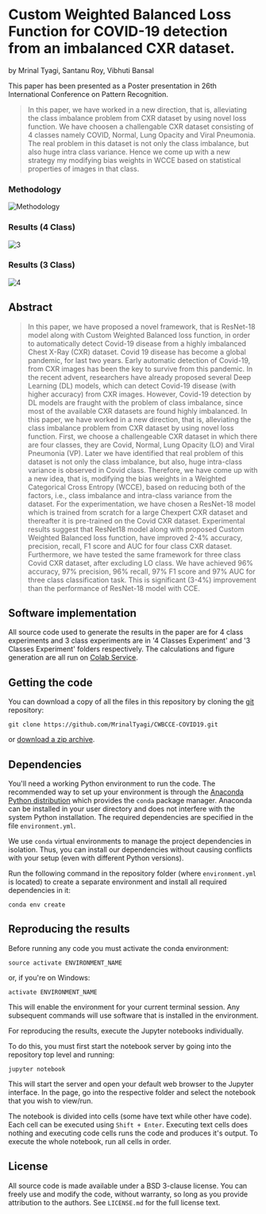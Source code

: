 # Custom Weighted Balanced Loss Function for COVID-19 detection from an imbalanced CXR dataset.

by
Mrinal Tyagi,
Santanu Roy,
Vibhuti Bansal


This paper has been presented as a Poster presentation in 26th International Conference on Pattern Recognition. 

> In this paper, we have worked in a new direction, that is, alleviating the class imbalance problem from CXR dataset by using novel loss function. 
> We have choosen a challengable CXR dataset consisting of 4 classes namely COVID, Normal, Lung Opacity and Viral Pneumonia. 
> The real problem in this dataset is not only the class imbalance, but also huge intra class variance. Hence we come up with a new strategy my modifying bias weights in WCCE based on statistical properties of images in that class. 

### Methodology
![Methodology](https://user-images.githubusercontent.com/21031150/194772944-a0816d47-ff16-4f9f-92be-68a861fd1f5a.PNG)

### Results (4 Class)
![3](https://user-images.githubusercontent.com/21031150/194773039-0c9bb1ae-7013-4cc2-838c-a48c8f5e2be8.PNG)

### Results (3 Class)
![4](https://user-images.githubusercontent.com/21031150/194773047-396cbac5-fd6a-4caf-a230-8d5a5761bf7d.PNG)

## Abstract

> In this paper, we have proposed a novel framework, that is ResNet-18 model along with Custom Weighted Balanced loss function, in order to automatically detect Covid-19 disease from a highly imbalanced Chest X-Ray (CXR) dataset. Covid 19 disease has become a global pandemic, for last two years. Early automatic detection of Covid-19, from CXR images has been the key to survive from this pandemic. In the recent advent, researchers have already proposed several Deep Learning (DL) models, which can detect Covid-19 disease (with higher accuracy) from CXR images. However, Covid-19 detection by DL models are fraught with the problem of class imbalance, since most of the available CXR datasets are found highly imbalanced. In this paper, we have worked in a new direction, that is, alleviating the class imbalance problem from CXR dataset by using novel loss function. First, we choose a challengeable CXR dataset in which there are four classes, they are Covid, Normal, Lung Opacity (LO) and Viral Pneumonia (VP). Later we have identified that real problem of this dataset is not only the class imbalance, but also, huge intra-class variance is observed in Covid class. Therefore, we have come up with a new idea, that is, modifying the bias weights in a Weighted Categorical Cross Entropy (WCCE), based on reducing both of the factors, i.e., class imbalance and intra-class variance from the dataset. For the experimentation, we have chosen a ResNet-18 model which is trained from scratch for a large Chexpert CXR dataset and thereafter it is pre-trained on the Covid CXR dataset. Experimental results suggest that ResNet18 model along with proposed Custom Weighted Balanced loss function, have improved 2-4% accuracy, precision, recall, F1 score and AUC for four class CXR dataset. Furthermore, we have tested the same framework for three class Covid CXR dataset, after excluding LO class. We have achieved 96% accuracy, 97% precision, 96% recall, 97% F1 score and 97% AUC for three class classification task. This is significant (3-4%) improvement than the performance of ResNet-18 model with CCE.


## Software implementation

All source code used to generate the results in the paper are for 4 class experiments and 3 class experiments are in '4 Classes Experiment' and '3 Classes Experiment' folders respectively.
The calculations and figure generation are all run on
[Colab Service](https://colab.research.google.com/notebooks/intro.ipynb).


## Getting the code

You can download a copy of all the files in this repository by cloning the
[git](https://github.com/MrinalTyagi/CWBCCE-COVID19) repository:

    git clone https://github.com/MrinalTyagi/CWBCCE-COVID19.git

or [download a zip archive](https://github.com/MrinalTyagi/CWBCCE-COVID19/archive/refs/heads/main.zip).


## Dependencies

You'll need a working Python environment to run the code.
The recommended way to set up your environment is through the
[Anaconda Python distribution](https://www.anaconda.com/download/) which
provides the `conda` package manager.
Anaconda can be installed in your user directory and does not interfere with
the system Python installation.
The required dependencies are specified in the file `environment.yml`.

We use `conda` virtual environments to manage the project dependencies in
isolation.
Thus, you can install our dependencies without causing conflicts with your
setup (even with different Python versions).

Run the following command in the repository folder (where `environment.yml`
is located) to create a separate environment and install all required
dependencies in it:

    conda env create


## Reproducing the results

Before running any code you must activate the conda environment:

    source activate ENVIRONMENT_NAME

or, if you're on Windows:

    activate ENVIRONMENT_NAME

This will enable the environment for your current terminal session.
Any subsequent commands will use software that is installed in the environment.

For reproducing the results, execute the Jupyter notebooks individually.

To do this, you must first start the notebook server by going into the
repository top level and running:

    jupyter notebook

This will start the server and open your default web browser to the Jupyter
interface. In the page, go into the respective folder and select the
notebook that you wish to view/run.

The notebook is divided into cells (some have text while other have code).
Each cell can be executed using `Shift + Enter`.
Executing text cells does nothing and executing code cells runs the code
and produces it's output.
To execute the whole notebook, run all cells in order.


## License

All source code is made available under a BSD 3-clause license. You can freely
use and modify the code, without warranty, so long as you provide attribution
to the authors. See `LICENSE.md` for the full license text.
